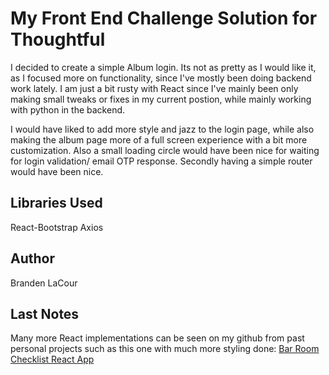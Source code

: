 # My Front End Challenge Solution for Thoughtful

I decided to create a simple Album login. Its not as pretty as I would like it, as I focused more on functionality, since I've mostly been doing backend work lately.
I am just a bit rusty with React since I've mainly been only making small tweaks or fixes in my current postion, while mainly working with python in the backend.

I would have liked to add more style and jazz to the login page, while also making the album page more of a full screen experience with a bit more customization. Also a small loading circle would have been nice for waiting for login validation/ email OTP response. Secondly having a simple router would have been nice.

## Libraries Used

React-Bootstrap
Axios

## Author
Branden LaCour

## Last Notes
Many more React implementations can be seen on my github from past personal projects such as this one with much more styling done: 
 [Bar Room Checklist React App](https://github.com/BrandenLaCour/Bar_Hero)